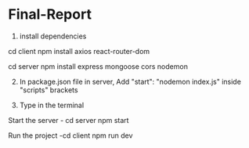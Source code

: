 # Final-Report

1. install dependencies


cd client
npm install axios react-router-dom

cd server
npm install express mongoose cors nodemon

2. In package.json file in server,
     Add   "start": "nodemon index.js"   inside "scripts" brackets



3. Type in the terminal


Start the server - cd server
                   npm start

Run the project -cd client
                 npm run dev
